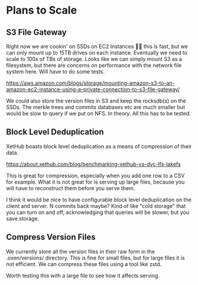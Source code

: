 # Plans to Scale

## S3 File Gateway

Right now we are cookin' on SSDs on EC2 Instances 👨‍🍳 this is fast, but we can only mount up to 15TB drives on each instance. Eventually we need to scale to 100s of TBs of storage. Looks like we can simply mount S3 as a filesystem, but there are concerns on performance with the network file system here. Will have to do some tests.

https://aws.amazon.com/blogs/storage/mounting-amazon-s3-to-an-amazon-ec2-instance-using-a-private-connection-to-s3-file-gateway/

We could also store the version files in S3 and keep the rocksdb(s) on the SSDs. The merkle trees and commits databases etc are much smaller but would be slow to query if we put on NFS. In theory. All this has to be tested.

## Block Level Deduplication

XetHub boasts block level deduplication as a means of compression of their data.

https://about.xethub.com/blog/benchmarking-xethub-vs-dvc-lfs-lakefs

This is great for compression, especially when you add one row to a CSV for example. What it is not great for is serving up large files, because you will have to reconstruct them before you serve them.

I think it would be nice to have configurable block level deduplication on the client and server. N commits back maybe? Kind of like "cold storage" that you can turn on and off, acknowledging that queries will be slower, but you save storage.

## Compress Version Files

We currently store all the version files in their raw form in the .oxen/versions/ directory. This is fine for small files, but for large files it is not efficient. We can compress these files using a tool like zstd.

Worth testing this with a large file to see how it affects serving.



